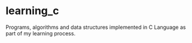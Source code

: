 # learning_c
Programs, algorithms and data structures implemented in C Language as part of my learning process.
